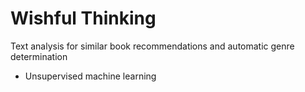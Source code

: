 # Wishful Thinking

Text analysis for similar book recommendations and automatic genre
determination
- Unsupervised machine learning
